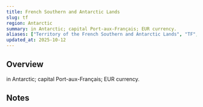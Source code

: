 ```yaml
---
title: French Southern and Antarctic Lands
slug: tf
region: Antarctic
summary: in Antarctic; capital Port-aux-Français; EUR currency.
aliases: ["Territory of the French Southern and Antarctic Lands", "TF", "French Southern Territories"]
updated_at: 2025-10-12
---
```


## Overview

in Antarctic; capital Port-aux-Français; EUR currency.

## Notes

<!-- Add your first note below -->
